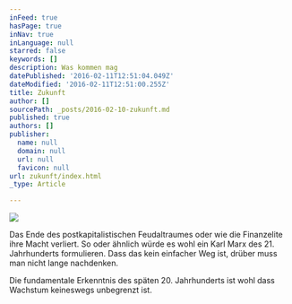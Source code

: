```yaml
---
inFeed: true
hasPage: true
inNav: true
inLanguage: null
starred: false
keywords: []
description: Was kommen mag
datePublished: '2016-02-11T12:51:04.049Z'
dateModified: '2016-02-11T12:51:00.255Z'
title: Zukunft
author: []
sourcePath: _posts/2016-02-10-zukunft.md
published: true
authors: []
publisher:
  name: null
  domain: null
  url: null
  favicon: null
url: zukunft/index.html
_type: Article

---
```

![](https://the-grid-user-content.s3-us-west-2.amazonaws.com/15984ab2-5037-4c2f-a927-1f30c0bac32c.jpg)

Das Ende des postkapitalistischen Feudaltraumes oder wie die Finanzelite ihre Macht verliert. So oder ähnlich würde es wohl ein Karl Marx des 21\. Jahrhunderts formulieren. Dass das kein einfacher Weg ist, drüber muss man nicht lange nachdenken. 

Die fundamentale Erkenntnis des späten 20\. Jahrhunderts ist wohl dass Wachstum keineswegs unbegrenzt ist.